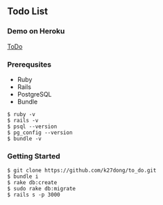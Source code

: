 ## Todo List

### Demo on Heroku
[ToDo](https://enigmatic-thicket-49092.herokuapp.com/)

### Prerequsites
- Ruby
- Rails
- PostgreSQL
- Bundle
```
$ ruby -v
$ rails -v
$ psql --version
$ pg_config --version
$ bundle -v
```

### Getting Started
```
$ git clone https://github.com/k27dong/to_do.git
$ bundle i
$ rake db:create
$ sudo rake db:migrate
$ rails s -p 3000
```


